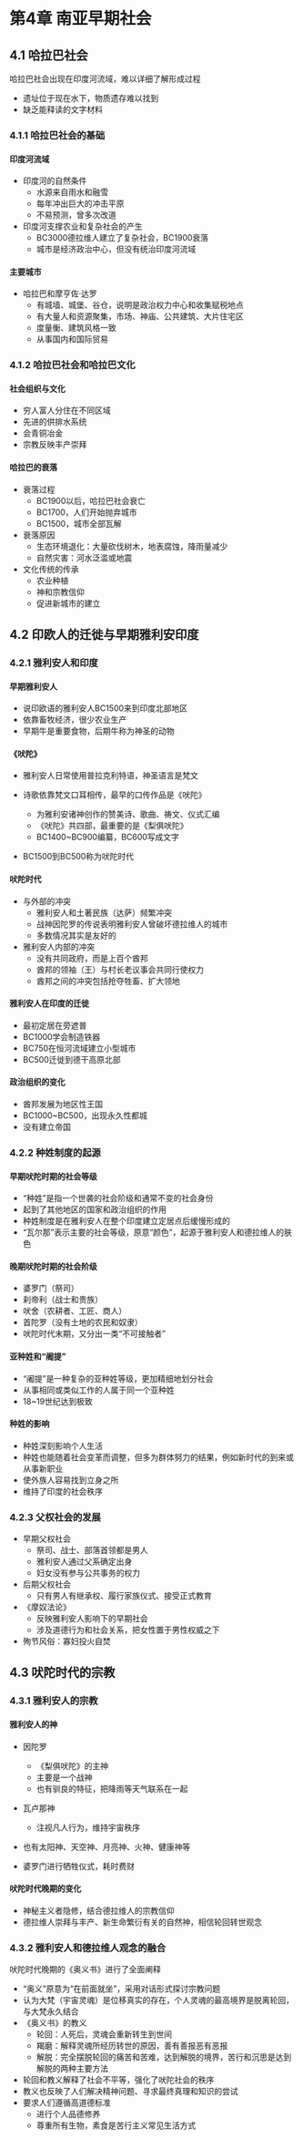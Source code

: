 # 第4章 南亚早期社会

## 4.1 哈拉巴社会

哈拉巴社会出现在印度河流域，难以详细了解形成过程

* 遗址位于现在水下，物质遗存难以找到
* 缺乏能释读的文字材料

### 4.1.1 哈拉巴社会的基础

#### 印度河流域

* 印度河的自然条件
  * 水源来自雨水和融雪
  * 每年冲出巨大的冲击平原
  * 不易预测，曾多次改道
* 印度河支撑农业和复杂社会的产生
  * BC3000德拉维人建立了复杂社会，BC1900衰落
  * 城市是经济政治中心，但没有统治印度河流域

#### 主要城市

* 哈拉巴和摩亨佐·达罗
  * 有城墙、城堡、谷仓，说明是政治权力中心和收集赋税地点
  * 有大量人和资源聚集，市场、神庙、公共建筑、大片住宅区
  * 度量衡、建筑风格一致
  * 从事国内和国际贸易

### 4.1.2 哈拉巴社会和哈拉巴文化

#### 社会组织与文化

* 穷人富人分住在不同区域
* 先进的供排水系统
* 会青铜冶金
* 宗教反映丰产崇拜

#### 哈拉巴的衰落

* 衰落过程
  * BC1900以后，哈拉巴社会衰亡
  * BC1700，人们开始抛弃城市
  * BC1500，城市全部瓦解
* 衰落原因
  * 生态环境退化：大量砍伐树木，地表腐蚀，降雨量减少
  * 自然灾害：河水泛滥或地震
* 文化传统的传承
  * 农业种植
  * 神和宗教信仰
  * 促进新城市的建立

## 4.2 印欧人的迁徙与早期雅利安印度

### 4.2.1 雅利安人和印度

#### 早期雅利安人

* 说印欧语的雅利安人BC1500来到印度北部地区
* 依靠畜牧经济，很少农业生产
* 早期牛是重要食物，后期牛称为神圣的动物

#### 《吠陀》

* 雅利安人日常使用普拉克利特语，神圣语言是梵文
* 诗歌依靠梵文口耳相传，最早的口传作品是《吠陀》
  * 为雅利安诸神创作的赞美诗、歌曲、祷文、仪式汇编
  * 《吠陀》共四部，最重要的是《梨俱吠陀》
  * BC1400~BC900编纂，BC600写成文字

* BC1500到BC500称为吠陀时代

#### 吠陀时代

* 与外部的冲突
  * 雅利安人和土著民族（达萨）频繁冲突
  * 战神因陀罗的传说表明雅利安人曾破坏德拉维人的城市
  * 多数情况其实是友好的
* 雅利安人内部的冲突
  * 没有共同政府，而是上百个酋邦
  * 酋邦的领袖（王）与村长老议事会共同行使权力
  * 酋邦之间的冲突包括抢夺牲畜、扩大领地

#### 雅利安人在印度的迁徙

* 最初定居在旁遮普
* BC1000学会制造铁器
* BC750在恒河流域建立小型城市
* BC500迁徙到德干高原北部

#### 政治组织的变化

* 酋邦发展为地区性王国
* BC1000~BC500，出现永久性都城
* 没有建立帝国

### 4.2.2 种姓制度的起源

#### 早期吠陀时期的社会等级

* “种姓”是指一个世袭的社会阶级和通常不变的社会身份
* 起到了其他地区的国家和政治组织的作用
* 种姓制度是在雅利安人在整个印度建立定居点后缓慢形成的
* “瓦尔那”表示主要的社会等级，原意“颜色”，起源于雅利安人和德拉维人的肤色

#### 晚期吠陀时期的社会阶级

* 婆罗门（祭司）
* 刹帝利（战士和贵族）
* 吠舍（农耕者、工匠、商人）
* 首陀罗（没有土地的农民和奴隶）
* 吠陀时代末期，又分出一类“不可接触者”

#### 亚种姓和“阇提”

* “阇提”是一种复杂的亚种姓等级，更加精细地划分社会
* 从事相同或类似工作的人属于同一个亚种姓
* 18~19世纪达到极致

#### 种姓的影响

* 种姓深刻影响个人生活
* 种姓也能随着社会变革而调整，但多为群体努力的结果，例如新时代的到来或从事新职业
* 使外族人容易找到立身之所
* 维持了印度的社会秩序

### 4.2.3 父权社会的发展

* 早期父权社会
  * 祭司、战士、部落首领都是男人
  * 雅利安人通过父系确定出身
  * 妇女没有参与公共事务的权力
* 后期父权社会
  * 只有男人有继承权、履行家族仪式、接受正式教育
* 《摩奴法论》
  * 反映雅利安人影响下的早期社会
  * 涉及道德行为和社会关系，把女性置于男性权威之下
* 殉节风俗：寡妇投火自焚

## 4.3 吠陀时代的宗教

### 4.3.1 雅利安人的宗教

#### 雅利安人的神

* 因陀罗
  * 《梨俱吠陀》的主神
  * 主要是一个战神
  * 也有驯良的特征，把降雨等天气联系在一起
* 瓦卢那神
  * 注视凡人行为，维持宇宙秩序
* 也有太阳神、天空神、月亮神、火神、健康神等

* 婆罗门进行牺牲仪式，耗时费财

#### 吠陀时代晚期的变化

* 神秘主义者隐修，结合德拉维人的宗教信仰
* 德拉维人崇拜与丰产、新生命繁衍有关的自然神，相信轮回转世观念

### 4.3.2 雅利安人和德拉维人观念的融合

吠陀时代晚期的《奥义书》进行了全面阐释

* “奥义”原意为“在前面就坐”，采用对话形式探讨宗教问题
* 认为大梵（宇宙灵魂）是位移真实的存在，个人灵魂的最高境界是脱离轮回，与大梵永久结合
* 《奥义书》的教义
  * 轮回：人死后，灵魂会重新转生到世间
  * 羯磨：解释灵魂所经历转世的原因，善有善报恶有恶报
  * 解脱：完全摆脱轮回的痛苦和苦难，达到解脱的境界，苦行和沉思是达到解脱的两种主要方法
* 轮回和教义解释了社会不平等，强化了吠陀社会的秩序
* 教义也反映了人们解决精神问题、寻求最终真理和知识的尝试
* 要求人们遵循高道德标准
  * 进行个人品德修养
  * 尊重所有生物，素食是苦行主义常见生活方式